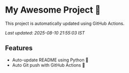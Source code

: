 # My Awesome Project 🚀

This project is automatically updated using GitHub Actions.

_Last updated: 2025-08-10 21:55:03 IST_

## Features
- Auto-update README using Python 🐍
- Auto Git push with GitHub Actions 🤖
